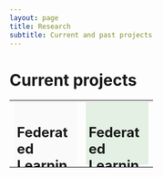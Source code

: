 ```yaml
---
layout: page
title: Research
subtitle: Current and past projects
---
```

<style>
    .div-1 {
       background-color: #FAFAFA; 
  width: 100px;
  height: 100px;
  padding: 5px;
    }
    
    .div-2 {
        max-width:100%;
    	background-color: rgba(0, 128, 0, 0.1);
        width: 100px;
  height: 100px;
  padding: 5px;
           
    }
  
</style>

# Current projects

<table>
<tr>
<td style="border: none;">
 <div class="div-1">
   <h2> Federated Learning
     </h2>
  </div>   
</td>
 <td style="border: none;">
 <div class="div-2">
   <h2> Federated Learning
     </h2>
   </div>       
</td>
     
</tr>
</table>
